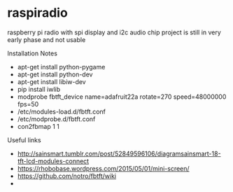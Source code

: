 # raspiradio
raspberry pi radio with spi display and i2c audio chip
project is still in very early phase and not usable

Installation Notes

- apt-get install python-pygame
- apt-get install python-dev
- apt-get install libiw-dev
- pip install iwlib
- modprobe fbtft_device name=adafruit22a rotate=270 speed=48000000 fps=50
- /etc/modules-load.d/fbtft.conf
- /etc/modprobe.d/fbtft.conf
- con2fbmap 1 1

Useful links
- http://sainsmart.tumblr.com/post/52849596106/diagramsainsmart-18-tft-lcd-modules-connect
- https://rhobobase.wordpress.com/2015/05/01/mini-screen/
- https://github.com/notro/fbtft/wiki
- 
